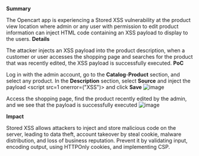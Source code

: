 **Summary**

The Opencart app is experiencing a Stored XSS vulnerability at the product view location where admin or any user with permission to edit product information can inject HTML code containing an XSS payload to display to the users.
**Details**

The attacker injects an XSS payload into the product description, when a customer or user accesses the shopping page and searches for the product that was recently edited, the XSS payload is successfully executed.
**PoC**

Log in with the admin account, go to the **Catalog**-**Product** section, and select any product.
In the **Description** section, select **Source** and inject the payload <script src=1 onerror=("XSS")> and click **Save**
![image](https://github.com/user-attachments/assets/2745b3b8-1d13-428c-b4b5-83980e3c7fa9)
 
Access the shopping page, find the product recently edited by the admin, and we see that the payload is successfully executed
 ![image](https://github.com/user-attachments/assets/c775ad3d-7903-4dd9-86d0-fc987b934a27)

**Impact**

Stored XSS allows attackers to inject and store malicious code on the server, leading to data theft, account takeover by steal cookie, malware distribution, and loss of business reputation. Prevent it by validating input, encoding output, using HTTPOnly cookies, and implementing CSP.
